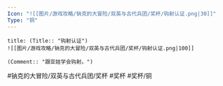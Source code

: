 ```yaml
---
Icon: "![[图片/游戏攻略/钠克的大冒险/双英与古代兵团/奖杯/钩射认证.png|30]]"
Type: "铜"
---
```

```ad-common-bronze-trophy
title: (Title:: "钩射认证")
![[图片/游戏攻略/钠克的大冒险/双英与古代兵团/奖杯/钩射认证.png|100]]

(Comment:: "跟亚娃学会钩射。")
```

#钠克的大冒险/双英与古代兵团/奖杯 #奖杯 #奖杯/铜
